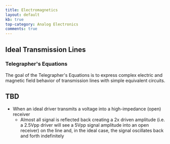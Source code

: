 ```yaml
---
title: Electromagnetics
layout: default
kb: true
top-category: Analog Electronics
comments: true
---
```


## Ideal Transmission Lines

### Telegrapher's Equations

The goal of the Telegrapher's Equations is to express complex electric and magnetic field behavior of transmission lines with simple equivalent circuits.



## TBD

* When an ideal driver transmits a voltage into a high-impedance (open) receiver
    - Almost all signal is reflected back creating a 2x driven amplitude (i.e. a 2.5Vpp driver will see a 5Vpp signal amplitude into an open receiver) on the line and, in the ideal case, the signal oscillates back and forth indefinitely
